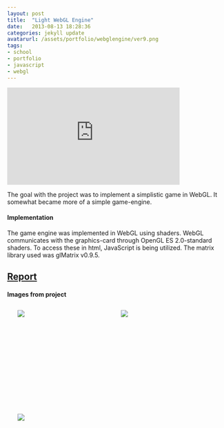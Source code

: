 ```yaml
---
layout: post
title:  "Light WebGL Engine"
date:   2013-08-13 18:28:36
categories: jekyll update
avatarurl: /assets/portfolio/webglengine/ver9.png
tags:
- school
- portfolio
- javascript
- webgl
---
```


<iframe src="http://player.vimeo.com/video/75006611?color=4B0082" width="400" height="225" frameborder="0" webkitallowfullscreen mozallowfullscreen allowfullscreen></iframe> 

The goal with the project was to implement a simplistic game in WebGL. It somewhat became more of a simple game-engine.

#### Implementation ####

The game engine was implemented in WebGL using shaders. WebGL communicates with the graphics-card through OpenGL ES 2.0-standard shaders. To access these in html, JavaScript is being utilized. The matrix library used was glMatrix v0.9.5.

## [Report][EngineReport] ##

#### Images from project ####

<style>
	ul#menu li {
		float: left;
	    display:inline;
	    margin: 10px 10px 0 0;
	}
	ul#menu {
		margin: 0 0 0 0;
	}
	div.img li {
		height: 230px;
		width: 230px;
		overflow: hidden;
	}

	div.img img {
		max-height: 100%;
		max-width: 100%;
	}
</style>

<div class="img">
	<ul id="menu">
		<li><a href="{{ site.baseurl }}/assets/portfolio/webglengine/ver9.png">
			<img src="{{ site.baseurl }}/assets/portfolio/webglengine/ver9.png"/>
		</a>
		</li>
		  	<li><a href="{{ site.baseurl }}/assets/portfolio/webglengine/depthtexture.png">
			<img src="{{ site.baseurl }}/assets/portfolio/webglengine/depthtexture.png"/>
		</a>
		</li>
		</li>
		  	<li><a href="{{ site.baseurl }}/assets/portfolio/webglengine/pixel_shading.png">
			<img src="{{ site.baseurl }}/assets/portfolio/webglengine/pixel_shading.png"/>
		</a>
		</li>
	</ul>

	<ul id="menu">
		<li><a href="{{ site.baseurl }}/assets/portfolio/webglengine/specular.png">
			<img src="{{ site.baseurl }}/assets/portfolio/webglengine/specular.png"/>
		</a>
		</li>
		  	<li><a href="{{ site.baseurl }}/assets/portfolio/webglengine/lightshadow.png">
			<img src="{{ site.baseurl }}/assets/portfolio/webglengine/lightshadow.png"/>
		</a>
		</li>
		</li>
		  	<li><a href="{{ site.baseurl }}/assets/portfolio/webglengine/w_perspective.png">
			<img src="{{ site.baseurl }}/assets/portfolio/webglengine/w_perspective.png"/>
		</a>
		</li>
	</ul> 

	<ul id="menu">
		<li><a href="{{ site.baseurl }}/assets/portfolio/webglengine/wo_textures.png">
			<img src="{{ site.baseurl }}/assets/portfolio/webglengine/wo_textures.png"/>
		</a>
		</li>
		  	<li><a href="{{ site.baseurl }}/assets/portfolio/webglengine/bounding_real.png">
			<img src="{{ site.baseurl }}/assets/portfolio/webglengine/bounding_real.png"/>
		</a>
		</li>
	</ul> 
</div>

[EngineReport]: /assets/portfolio/webglengine/Report_Anders_Nord-DVGB06.pdf